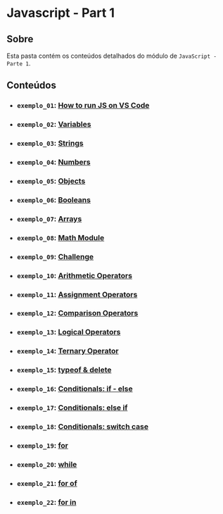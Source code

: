 # Javascript - Part 1

## Sobre

Esta pasta contém os conteúdos detalhados do módulo de `JavaScript - Parte 1`.

## Conteúdos

- ### `exemplo_01`: [How to run JS on VS Code](https://github.com/pullynnhah/dc-aulas/tree/main/aula_04/exemplo_01)
- ### `exemplo_02`: [Variables](https://github.com/pullynnhah/dc-aulas/tree/main/aula_04/exemplo_02)
- ### `exemplo_03`: [Strings](https://github.com/pullynnhah/dc-aulas/tree/main/aula_04/exemplo_03)
- ### `exemplo_04`: [Numbers](https://github.com/pullynnhah/dc-aulas/tree/main/aula_04/exemplo_04)
- ### `exemplo_05`: [Objects](https://github.com/pullynnhah/dc-aulas/tree/main/aula_04/exemplo_05)
- ### `exemplo_06`: [Booleans](https://github.com/pullynnhah/dc-aulas/tree/main/aula_04/exemplo_06)
- ### `exemplo_07`: [Arrays](https://github.com/pullynnhah/dc-aulas/tree/main/aula_04/exemplo_07)
- ### `exemplo_08`: [Math Module](https://github.com/pullynnhah/dc-aulas/tree/main/aula_04/exemplo_08)
- ### `exemplo_09`: [Challenge](https://github.com/pullynnhah/dc-aulas/tree/main/aula_04/exemplo_09)
- ### `exemplo_10`: [Arithmetic Operators](https://github.com/pullynnhah/dc-aulas/tree/main/aula_04/exemplo_10)
- ### `exemplo_11`: [Assignment Operators](https://github.com/pullynnhah/dc-aulas/tree/main/aula_04/exemplo_11)
- ### `exemplo_12`: [Comparison Operators](https://github.com/pullynnhah/dc-aulas/tree/main/aula_04/exemplo_12)
- ### `exemplo_13`: [Logical Operators](https://github.com/pullynnhah/dc-aulas/tree/main/aula_04/exemplo_13)
- ### `exemplo_14`: [Ternary Operator](https://github.com/pullynnhah/dc-aulas/tree/main/aula_04/exemplo_14)
- ### `exemplo_15`: [typeof & delete](https://github.com/pullynnhah/dc-aulas/tree/main/aula_04/exemplo_15)
- ### `exemplo_16`: [Conditionals: if - else](https://github.com/pullynnhah/dc-aulas/tree/main/aula_04/exemplo_16)
- ### `exemplo_17`: [Conditionals: else if](https://github.com/pullynnhah/dc-aulas/tree/main/aula_04/exemplo_17)
- ### `exemplo_18`: [Conditionals: switch case](https://github.com/pullynnhah/dc-aulas/tree/main/aula_04/exemplo_18)

- ### `exemplo_19`: [for](https://github.com/pullynnhah/dc-aulas/tree/main/aula_04/exemplo_19)
- ### `exemplo_20`: [while](https://github.com/pullynnhah/dc-aulas/tree/main/aula_04/exemplo_20)
- ### `exemplo_21`: [for of](https://github.com/pullynnhah/dc-aulas/tree/main/aula_04/exemplo_21)
- ### `exemplo_22`: [for in](https://github.com/pullynnhah/dc-aulas/tree/main/aula_04/exemplo_22)
